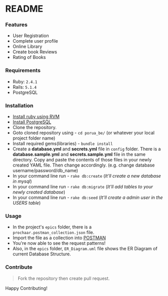 # README


### Features

- User Registration
- Complete user profile
- Online Library
- Create book Reviews 
- Rating of Books

### Requirements

- Ruby: `2.4.1`
- Rails: `5.1.4`
- PostgreSQL

### Installation

- [Install ruby using RVM](https://bokdharmik.wordpress.com/2015/06/27/%E0%A6%89%E0%A6%AC%E0%A7%81%E0%A6%A8%E0%A7%8D%E0%A6%9F%E0%A7%81%E0%A6%A4%E0%A7%87-ruby-on-rails-%E0%A6%B8%E0%A7%87%E0%A6%9F%E0%A6%BE%E0%A6%AA/)
- [Install PostgreSQL](https://www.digitalocean.com/community/tutorials/how-to-install-and-use-postgresql-on-ubuntu-18-04)
- Clone the repository.
- Goto cloned repository using - `cd porua_be/` (or whatever your local project folder name)
- Install required gems(libraries) - `bundle install`
- Create a **database.yml** and **secrets.yml** file in `config` folder. There is a **database.sample.yml** and **secrets.sample.yml** file in the same directory. Copy and paste the contents of those files in your newly created YAML file. Then change accordingly. (e.g. change database username/password/db_name)
- In your command line run - `rake db:create`  (_It'll create a new database in mysql_)
- In your command line run - `rake db:migrate`  (_It'll add tables to your  newly created database_)
- In your command line run - `rake db:seed`  (_It'll create a admin user in the USERS table_)


### Usage
- In the project's `epics` folder, there is a  `prochaar.postman_collection.json` file.
- Import the file as a collection into [POSTMAN](https://chrome.google.com/webstore/detail/postman/fhbjgbiflinjbdggehcddcbncdddomop?hl=en)
- You're now able to see the request patterns!
- Also, in the `epics` folder, `ER_Diagram.uml` file shows the ER Diagram of current Database Structure.


### Contribute

> Fork the repository then create pull request. 

Happy Contributing!